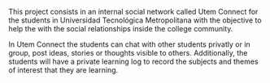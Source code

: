 This project consists in an internal social network called Utem Connect for the students in Universidad Tecnológica Metropolitana with the objective to help the with the social relationships inside the college community.

In Utem Connect the students can chat with other students privatly or in group, post ideas, stories or thoughts visible to others. Additionally, the students will have a private learning log to record the subjects and themes of interest that they are learning. 

